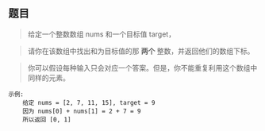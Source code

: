 ## 题目
> 给定一个整数数组 nums 和一个目标值 target，

> 请你在该数组中找出和为目标值的那 **两个** 整数，并返回他们的数组下标。

> 你可以假设每种输入只会对应一个答案。但是，你不能重复利用这个数组中同样的元素。
```
示例:
    给定 nums = [2, 7, 11, 15], target = 9
    因为 nums[0] + nums[1] = 2 + 7 = 9
    所以返回 [0, 1]
```